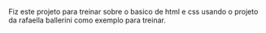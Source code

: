 Fiz este projeto para treinar sobre o basico de html e css usando o projeto da rafaella ballerini como exemplo para treinar.
